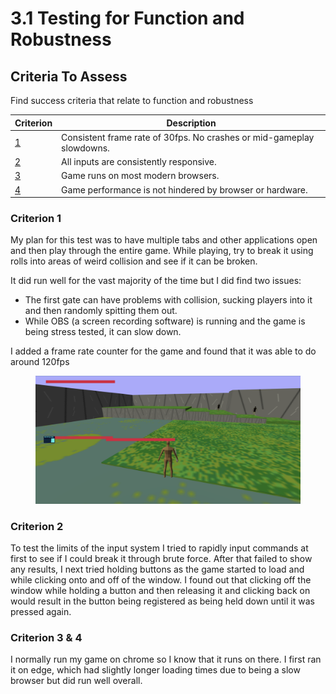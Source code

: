 # 3.1 Testing for Function and Robustness

## Criteria To Assess

Find success criteria that relate to function and robustness

| Criterion                                  | Description                                                           |
| ------------------------------------------ | --------------------------------------------------------------------- |
| [1](../1-analysis/1.5-success-criteria.md) | Consistent frame rate of 30fps. No crashes or mid-gameplay slowdowns. |
| [2](../1-analysis/1.5-success-criteria.md) | All inputs are consistently responsive.                               |
| [3](../1-analysis/1.5-success-criteria.md) | Game runs on most modern browsers.                                    |
| [4](../1-analysis/1.5-success-criteria.md) | Game performance is not hindered by browser or hardware.              |

### Criterion 1

My plan for this test was to have multiple tabs and other applications open and then play through the entire game. While playing, try to break it using rolls into areas of weird collision and see if it can be broken.

It did run well for the vast majority of the time but I did find two issues:

* The first gate can have problems with collision, sucking players into it and then randomly spitting them out.
* While OBS (a screen recording software) is running and the game is being stress tested, it can slow down.

I added a frame rate counter for the game and found that it was able to do around 120fps

<figure><img src="../.gitbook/assets/image (3).png" alt=""><figcaption></figcaption></figure>

### Criterion 2

To test the limits of the input system I tried to rapidly input commands at first to see if I could break it through brute force. After that failed to show any results, I next tried holding buttons as the game started to load and while clicking onto and off of the window. I found out that clicking off the window while holding a button and then releasing it and clicking back on would result in the button being registered as being held down until it was pressed again.

### Criterion 3 & 4

I normally run my game on chrome so I know that it runs on there. I first ran it on edge, which had slightly longer loading times due to being a slow browser but did run well overall.
